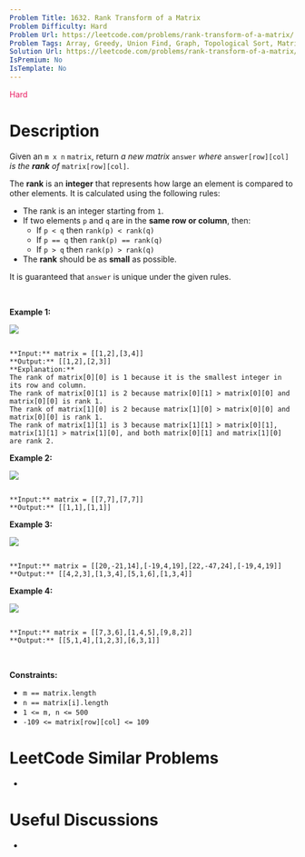 ```yaml
---
Problem Title: 1632. Rank Transform of a Matrix
Problem Difficulty: Hard
Problem Url: https://leetcode.com/problems/rank-transform-of-a-matrix/
Problem Tags: Array, Greedy, Union Find, Graph, Topological Sort, Matrix
Solution Url: https://leetcode.com/problems/rank-transform-of-a-matrix/solution/
IsPremium: No
IsTemplate: No
---
```


<span style="color: rgb(233, 30, 99);">Hard</span>

# Description

Given an `m x n` `matrix`, return *a new matrix* `answer` *where* `answer[row][col]` *is the* ***rank** of* `matrix[row][col]`.


The **rank** is an **integer** that represents how large an element is compared to other elements. It is calculated using the following rules:


* The rank is an integer starting from `1`.
* If two elements `p` and `q` are in the **same row or column**, then:
	+ If `p < q` then `rank(p) < rank(q)`
	+ If `p == q` then `rank(p) == rank(q)`
	+ If `p > q` then `rank(p) > rank(q)`
* The **rank** should be as **small** as possible.


It is guaranteed that `answer` is unique under the given rules.


 


**Example 1:**


![](https://assets.leetcode.com/uploads/2020/10/18/rank1.jpg)

```

**Input:** matrix = [[1,2],[3,4]]
**Output:** [[1,2],[2,3]]
**Explanation:**
The rank of matrix[0][0] is 1 because it is the smallest integer in its row and column.
The rank of matrix[0][1] is 2 because matrix[0][1] > matrix[0][0] and matrix[0][0] is rank 1.
The rank of matrix[1][0] is 2 because matrix[1][0] > matrix[0][0] and matrix[0][0] is rank 1.
The rank of matrix[1][1] is 3 because matrix[1][1] > matrix[0][1], matrix[1][1] > matrix[1][0], and both matrix[0][1] and matrix[1][0] are rank 2.

```

**Example 2:**


![](https://assets.leetcode.com/uploads/2020/10/18/rank2.jpg)

```

**Input:** matrix = [[7,7],[7,7]]
**Output:** [[1,1],[1,1]]

```

**Example 3:**


![](https://assets.leetcode.com/uploads/2020/10/18/rank3.jpg)

```

**Input:** matrix = [[20,-21,14],[-19,4,19],[22,-47,24],[-19,4,19]]
**Output:** [[4,2,3],[1,3,4],[5,1,6],[1,3,4]]

```

**Example 4:**


![](https://assets.leetcode.com/uploads/2020/10/18/rank4.jpg)

```

**Input:** matrix = [[7,3,6],[1,4,5],[9,8,2]]
**Output:** [[5,1,4],[1,2,3],[6,3,1]]

```

 


**Constraints:**


* `m == matrix.length`
* `n == matrix[i].length`
* `1 <= m, n <= 500`
* `-109 <= matrix[row][col] <= 109`




# LeetCode Similar Problems

- []()

# Useful Discussions

- []()
